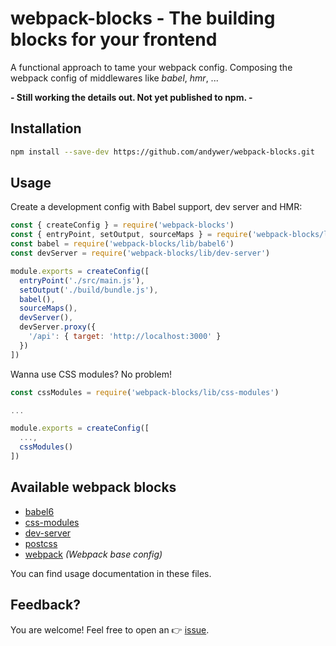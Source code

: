 # webpack-blocks - The building blocks for your frontend

A functional approach to tame your webpack config. Composing the webpack config of middlewares like *babel*, *hmr*, ...

**- Still working the details out. Not yet published to npm. -**


## Installation

```sh
npm install --save-dev https://github.com/andywer/webpack-blocks.git
```


## Usage

Create a development config with Babel support, dev server and HMR:

```js
const { createConfig } = require('webpack-blocks')
const { entryPoint, setOutput, sourceMaps } = require('webpack-blocks/lib/webpack')
const babel = require('webpack-blocks/lib/babel6')
const devServer = require('webpack-blocks/lib/dev-server')

module.exports = createConfig([
  entryPoint('./src/main.js'),
  setOutput('./build/bundle.js'),
  babel(),
  sourceMaps(),
  devServer(),
  devServer.proxy({
    '/api': { target: 'http://localhost:3000' }
  })
])
```

Wanna use CSS modules? No problem!

```js
const cssModules = require('webpack-blocks/lib/css-modules')

...

module.exports = createConfig([
  ...,
  cssModules()
])
```


## Available webpack blocks

- [babel6](./lib/babel6.js)
- [css-modules](./lib/css-modules.js)
- [dev-server](./lib/dev-server.js)
- [postcss](./lib/postcss.js)
- [webpack](./lib/webpack.js) *(Webpack base config)*

You can find usage documentation in these files.


## Feedback?

You are welcome! Feel free to open an 👉 [issue](https://github.com/andywer/webpack-blocks/issues).
